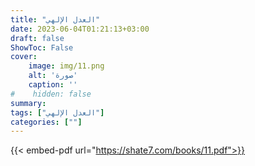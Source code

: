 ```yaml
---
title: "العدل الإلهي"
date: 2023-06-04T01:21:13+03:00
draft: false
ShowToc: False
cover:
    image: img/11.png
    alt: 'صورة'
    caption: ''
#    hidden: false
summary: 
tags: ["العدل الإلهي"]
categories: [""]
---
```

{{< embed-pdf url="https://shate7.com/books/11.pdf">}} 


